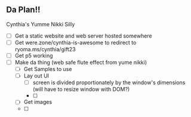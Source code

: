 ## Da Plan!!

Cynthia's Yumme Nikki Silly

- [ ] Get a static website and web server hosted somewhere
- [ ] Get were.zone/cynthia-is-awesome to redirect to ryoma.ms/cynthia/gift23
- [ ] Get p5 working
- [ ] Make da thing (web safe flute effect from yume nikki)
    - [ ] Get Samples to use 
    - [ ] Lay out UI
        - [ ] screen is divided proportionately by the window's dimensions (will have to resize window with DOM?)
        - [ ] 
    - [ ] Get images
    - [ ] 
